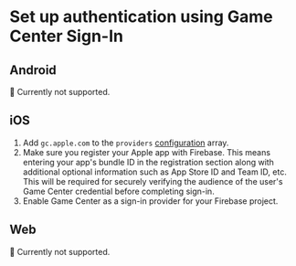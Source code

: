 # Set up authentication using Game Center Sign-In

## Android

🚧 Currently not supported.

## iOS

1. Add `gc.apple.com` to the `providers` [configuration](https://github.com/capawesome-team/capacitor-firebase/tree/main/packages/authentication#configuration) array.
1.  Make sure you register your Apple app with Firebase. This means entering your app's bundle ID in the registration section along with additional optional information such as App Store ID and Team ID, etc. This will be required for securely verifying the audience of the user's Game Center credential before completing sign-in.
1. Enable Game Center as a sign-in provider for your Firebase project.

## Web

🚧 Currently not supported.
